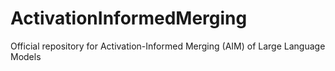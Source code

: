 # ActivationInformedMerging
Official repository for Activation-Informed Merging (AIM) of Large Language Models
